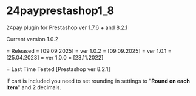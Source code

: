 # 24payprestashop1_8
24pay plugin for Prestashop ver 1.7.6 + and 8.2.1

Current version 1.0.2

= Released  = [09.09.2025]
= ver 1.0.2 = [09.09.2025]
= ver 1.0.1 = [25.04.2023]
= ver 1.0.0 = [23.11.2022]

= Last Time Tested [Prestashop ver 8.2.1]

If cart is included you need to set rounding in settings to "**Round on each item**" and 2 decimals.